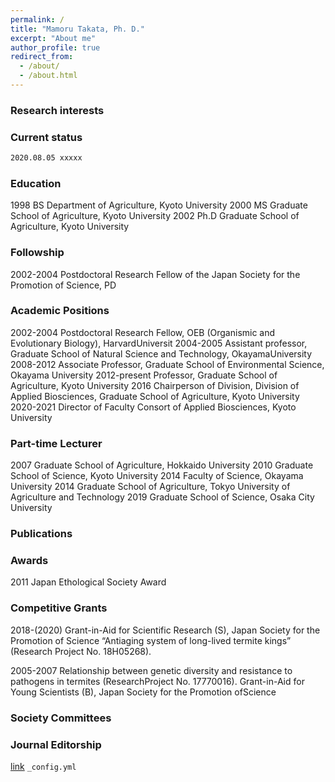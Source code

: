 ```yaml
---
permalink: /
title: "Mamoru Takata, Ph. D."
excerpt: "About me"
author_profile: true
redirect_from: 
  - /about/
  - /about.html
---
```


### Research interests


### Current status
```markdown
2020.08.05 xxxxx
```

### Education
1998     BS Department of Agriculture, Kyoto University
2000     MS Graduate School of Agriculture, Kyoto University
2002     Ph.D Graduate School of Agriculture, Kyoto University

### Followship
2002-2004     Postdoctoral Research Fellow of the Japan Society for the Promotion of Science, PD

### Academic Positions
2002-2004  Postdoctoral Research Fellow, OEB (Organismic and Evolutionary Biology), HarvardUniversit
2004-2005  Assistant professor, Graduate School of Natural Science and Technology, OkayamaUniversity
2008-2012  Associate Professor, Graduate School of Environmental Science, Okayama University
2012-present  Professor, Graduate School of Agriculture, Kyoto University
2016  Chairperson of Division, Division of Applied Biosciences, Graduate School of Agriculture, Kyoto University
2020-2021  Director of Faculty Consort of Applied Biosciences, Kyoto University

### Part-time Lecturer
2007     Graduate School of Agriculture, Hokkaido University
2010     Graduate School of Science, Kyoto University
2014     Faculty of Science, Okayama University
2014     Graduate School of Agriculture, Tokyo University of Agriculture and Technology
2019     Graduate School of Science, Osaka City University

### Publications

### Awards
2011     Japan Ethological Society Award

### Competitive Grants
2018-(2020) 
Grant-in-Aid for Scientific Research (S), Japan Society for the Promotion of Science “Antiaging system of long-lived termite kings” (Research Project No. 18H05268).

2005-2007
Relationship between genetic diversity and resistance to pathogens in termites (ResearchProject No. 17770016). Grant-in-Aid for Young Scientists (B), Japan Society for the Promotion ofScience

### Society Committees

### Journal Editorship


[link](https://xxxx)
 `_config.yml`

